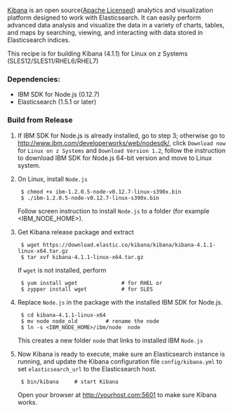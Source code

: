 [Kibana](https://www.elastic.co/downloads/kibana) is an open source([Apache Licensed](https://github.com/elastic/kibana/blob/master/LICENSE.md)) analytics and visualization platform designed to work with Elasticsearch. It can easily perform advanced data analysis and visualize the data in a variety of charts, tables, and maps by searching, viewing, and interacting with data stored in Elasticsearch indices.

This recipe is for building Kibana (4.1.1) for Linux on z Systems (SLES12/SLES11/RHEL6/RHEL7)

### Dependencies:
   - IBM SDK for Node.js (0.12.7)
   - Elasticsearch (1.5.1 or later)

### Build from Release


1. If IBM SDK for Node.js is already installed, go to step 3; otherwise go to http://www.ibm.com/developerworks/web/nodesdk/, click `Download now` for `Linux on z Systems` and `Download Version 1.2`, follow the instruction to download IBM SDK for Node.js 64-bit version and move to Linux system.

2. On Linux, install `Node.js`

        $ chmod +x ibm-1.2.0.5-node-v0.12.7-linux-s390x.bin
        $ ./ibm-1.2.0.5-node-v0.12.7-linux-s390x.bin

     Follow screen instruction to install `Node.js` to a folder (for example <IBM_NODE_HOME>).

3. Get Kibana release package and extract

        $ wget https://download.elastic.co/kibana/kibana/kibana-4.1.1-linux-x64.tar.gz
        $ tar xvf kibana-4.1.1-linux-x64.tar.gz

    If  `wget` is not installed, perform

        $ yum install wget              # for RHEL or
        $ zypper install wget           # for SLES

4. Replace `Node.js` in the package with the installed IBM SDK for Node.js.

        $ cd kibana-4.1.1-linux-x64
        $ mv node node_old         # rename the node
        $ ln -s <IBM_NODE_HOME>/ibm/node  node

   This creates a new folder `node` that links to installed IBM `Node.js`


5. Now Kibana is ready to execute, make sure an Elasticsearch instance is running, and update the Kibana configuration file `config/kibana.yml`  to set `elasticsearch_url` to the Elasticsearch host.

        $ bin/kibana     # start Kibana
    Open your browser at http://yourhost.com:5601 to make sure Kibana works.


